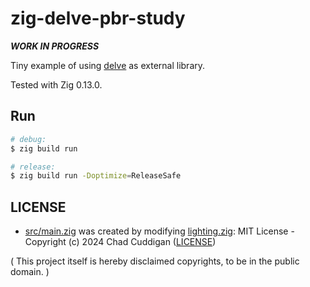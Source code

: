 # zig-delve-pbr-study

***WORK IN PROGRESS***

Tiny example of using [delve](https://github.com/Interrupt/delve-framework) as external library.

Tested with Zig 0.13.0.

## Run

```bash
# debug:
$ zig build run

# release:
$ zig build run -Doptimize=ReleaseSafe
```

## LICENSE

- [src/main.zig](src/main.zig) was created by modifying [lighting.zig](https://github.com/Interrupt/delve-framework/blob/3250a6a486277f69c60cb449ffd5540e7cee2309/src/examples/lighting.zig): MIT License - Copyright (c) 2024 Chad Cuddigan ([LICENSE](https://github.com/Interrupt/delve-framework/blob/3f3e9dcc0f418a6338ed17ebadbe5bd68a6227a7/LICENSE))

( This project itself is hereby disclaimed copyrights, to be in the public domain. )
